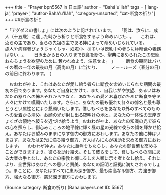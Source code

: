 +++
title = "Prayer bpn5567 in 日本語"
author = "Bahá'u'lláh"
tags = ['lang-ja', 'prayer-', "author-Bahá'u'lláh", "category-unsorted", "cat-断食の祈り"]
+++
##断食の祈り
 
*「アグダスの書しょ」には次のように記されています。　　「我は、汝らに、成人（十五歳）に達した時から祈りと断食をするよう命めいじた…。　　これは、汝らの主であり、汝らの先祖の主である神によって命めいじられている。　　…旅人や病弱者びょうじゃくしゃ、妊娠中、あるいは授乳中の者らには断食の義務はない…。　　 日の出から日の入りまで飲食を断ち、聖典に定められたこの恩寵おんちょうを欲望のために     奪われぬよう、注意せよ。 」　 　( 断食の期間はバハイの暦の一年の最後の月（高尚の月）に当たり、　　　ノー・ルーズ（春分の日）の前日に終わります。　)
 
　おおわが神よ、これはあなたが愛し給う者らに断食を命めいじられた期間の最初の日であります。あなたご自身にかけて、また、自我じがや欲望、あるいはあなたの怒りへの怖おそれからでなく、あなたへの愛とお喜びのために断食を守る人々にかけて嘆願いたします。さらに、あなたの最も優れた諸々の御名と最も尊とうとい属性とにより懇願いたします。僕しもべらをあなた以外のすべてのものへの愛着から清め、お顔の光が射し出る夜明けの地と、あなたの一体性の玉座ぎょくざの領地へ彼らを近づけ給うよう。おおわが神よ、あなたの知識の光で彼らの心を照らし、御心みこころの地平線に輝く昼の星の光線で彼らの顔を輝かせ給え。あなたはお望みのままになす御力の御方におわします。あなたの他に神はいまさず、あなたは栄光に満ち給う御方、万人ばんにんが援助を求める御方におわします。
　おおわが神よ。あなたに勝利をもたらし、あなたの御言葉を高めることができますよう、彼らを助け給え。そして彼らをして、僕しもべらの間にある大業の手となし、あなたの宗教と御しるしを人類に示す者となし給え。それにより、全世界はあなたへの思いと賛美、あなたの証明と証拠に満たされるでしょう。まことに、あなたはすべてに恵み深き御方、最も崇高なる御方、力強き御方、強大なる御方、慈悲深き御方におわします。

(Source category: 断食の祈り)
(Bahaiprayers.net ID: 5567)

